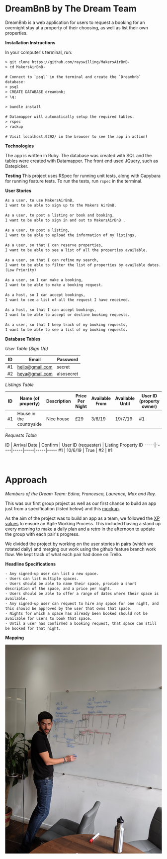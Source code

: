 # DreamBnB by The Dream Team

DreamBnb is a web application for users to request a booking for an overnight stay at a property of their choosing, as well as list their own properties. 

**Installation Instructions**

In your computer's terminal, run:
```
> git clone https://github.com/rayswilling/MakersAirBnB-
> cd MakersAirBnB-

# Connect to `psql` in the terminal and create the `Dreambnb` database:
> psql
> CREATE DATABASE dreambnb;
> \q;

> bundle install

# Datamapper will automatically setup the required tables.
> rspec
> rackup 

# Visit localhost:9292/ in the browser to see the app in action!
```

**Technologies**

The app is written in Ruby. The database was created with SQL and the tables were created with Datamapper. The front end used JQuery, such as Datepicker.

**Testing** 
This project uses RSpec for running unit tests, along with Capybara for running feature tests.
To run the tests, run `rspec` in the terminal.

**User Stories**

```
As a user, to use MakersAirBnB,
I want to be able to sign up to the Makers AirBnB.

As a user, to post a listing or book and booking,
I want to be able to sign in and out to MakersAirBnB .

As a user, to post a listing,
I want to be able to upload the information of my listings.

As a user, so that I can reserve properties,
I want to be able to see a list of all the properties available.

As a user, so that I can refine my search,
I want to be able to filter the list of properties by available dates.
(Low Priority)

As a user, so I can make a booking,
I want to be able to make a booking request.

As a host, so I can accept bookings,
I want to see a list of all the request I have received.

As a host, so that I can accept bookings,
I want to be able to accept or decline booking requests.

As a user, so that I keep track of my booking requests,
I want to be able to see a list of my booking requests.
```

**Database Tables**


*User Table (Sign Up)*

 ID | Email | Password
 -----|-----|--------
 #1 | hello@gmail.com | secret
 #2 | heya@gmail.com | alsosecret


*Listings Table*

  ID | Name (of property) | Description | Price Per Night | Available From | Available Until | User ID (property owner)
 -----|-----|--------|-----|-----|--------|--------
 #1 | House in the countryside | Nice house | £29 | 3/6/19 | 19/7/19 | #1

*Requests Table*


ID | Arrival Date | Confirm | User ID (requester) | Listing Property ID
-----|-----|-----|-----|-----|-----
#1 | 10/6/19 | True | #2 | #1

<br>

# Approach

*Members of the Dream Team: Edina, Francesca, Laurence, Max and Ray.*

This was our first group project as well as our first chance to build an app just from a specification (listed below) and this [mockup](https://github.com/makersacademy/course/blob/master/makersbnb/makers_bnb_images/MakersBnB_mockups.pdf).

As the aim of the project was to build an app as a team, we followed the [XP values](https://github.com/makersacademy/course/tree/master/makersbnb#xp-values) to ensure an Agile Working Process. This included having a stand up every morning to make a daily plan and a retro in the afternoon to update the group with each pair's progress.

We divided the project by working on the user stories in pairs (which we rotated daily) and merging our work using the github feature branch work flow. We kept track of what each pair had done on Trello.

**Headline Specifications**
```
- Any signed-up user can list a new space.
- Users can list multiple spaces.
- Users should be able to name their space, provide a short description of the space, and a price per night.
- Users should be able to offer a range of dates where their space is available.
- Any signed-up user can request to hire any space for one night, and this should be approved by the user that owns that space.
- Nights for which a space has already been booked should not be available for users to book that space.
- Until a user has confirmed a booking request, that space can still be booked for that night.
```

**Mapping**


![amazingspecnesting](./image.png)
